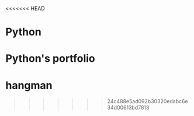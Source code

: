 <<<<<<< HEAD
# Python
Python's portfolio
=======
# hangman
>>>>>>> 24c488e5ad092b30320edabc6e34d00613bd7813
